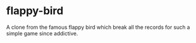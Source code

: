 # flappy-bird

A clone from the famous flappy bird
which break all the records for such a simple game since addictive.
